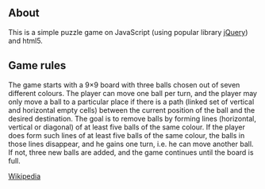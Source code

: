 About
-----

This is a simple puzzle game on JavaScript (using popular library [jQuery](http://github.com/jquery/jquery))
and html5.

Game rules
----------

The game starts with a 9×9 board with three balls chosen out of seven different colours. The player can move
one ball per turn, and the player may only move a ball to a particular place if there is a path (linked set
of vertical and horizontal empty cells) between the current position of the ball and the desired destination.
The goal is to remove balls by forming lines (horizontal, vertical or diagonal) of at least five balls of the
same colour. If the player does form such lines of at least five balls of the same colour, the balls in those
lines disappear, and he gains one turn, i.e. he can move another ball. If not, three new balls are added, and
the game continues until the board is full.

[Wikipedia](http://en.wikipedia.org/wiki/Lines_\(video_game\))

